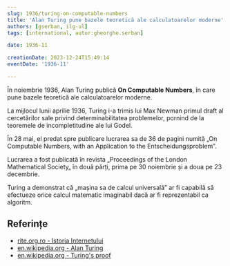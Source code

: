 ```yaml
---
slug: 1936/turing-on-computable-numbers
title: 'Alan Turing pune bazele teoretică ale calculatoarelor moderne'
authors: [gserban, ilg-ul]
tags: [international, autor:gheorghe.serban]

date: 1936-11

creationDate: 2023-12-24T15:49:14
eventDate: '1936-11'

---
```


În noiembrie 1936, Alan Turing publică **On Computable Numbers**, în care
pune bazele teoretică ale calculatoarelor moderne.

<!-- truncate -->

La mijlocul lunii aprilie 1936, Turing i-a trimis lui Max Newman
primul draft al cercetărilor sale privind determinabilitatea
problemelor, pornind de la teoremele de incompletitudine ale
lui Godel.

În 28 mai, el predat spre publicare lucrarea sa de 36 de pagini
numită „On Computable Numbers, with an Application to the Entscheidungsproblem”.

Lucrarea a fost publicată în revista „Proceedings of the London
Mathematical Society„ în două părți, prima pe 30 noiembrie și a
doua pe 23 decembrie.

Turing a demonstrat că „mașina sa de calcul universală” ar fi
capabilă să efectueze orice calcul matematic imaginabil dacă ar
fi reprezentabil ca algoritm.

## Referințe

- [rite.org.ro - Istoria Internetului](https://rite.org.ro/istoria-internetului/)
- [en.wikipedia.org - Alan Turing](https://en.wikipedia.org/wiki/Alan_Turing)
- [en.wikipedia.org - Turing's proof](https://en.wikipedia.org/wiki/Turing%27s_proof)
